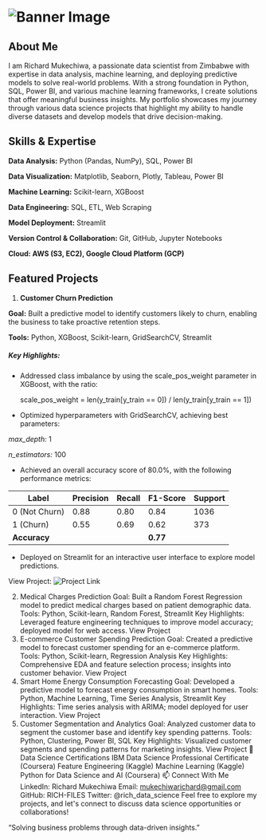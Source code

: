 # ![Banner Image](https://github.com/richardmukechiwa/Richard-Mukechiwa---Data-Scientist-Portfolio/blob/main/RichardMukechiwa-DataScientistBuildingSolutionsthroughData-ezgif.com-video-to-gif-converter.gif)


## **About Me**

I am Richard Mukechiwa, a passionate data scientist from Zimbabwe with expertise in data analysis, machine learning, and deploying predictive models to solve real-world problems. With a strong foundation in Python, SQL, Power BI, and various machine learning frameworks, I create solutions that offer meaningful business insights. My portfolio showcases my journey through various data science projects that highlight my ability to handle diverse datasets and develop models that drive decision-making.

## **Skills & Expertise**

**Data Analysis:** Python (Pandas, NumPy), SQL, Power BI

**Data Visualization:** Matplotlib, Seaborn, Plotly, Tableau, Power BI

**Machine Learning:** Scikit-learn, XGBoost

**Data Engineering:** SQL, ETL, Web Scraping

**Model Deployment:** Streamlit

**Version Control & Collaboration:** Git, GitHub, Jupyter Notebooks

**Cloud: AWS (S3, EC2), Google Cloud Platform (GCP)**

## **Featured Projects**

1. **Customer Churn Prediction**
   
**Goal:** Built a predictive model to identify customers likely to churn, enabling the business to take proactive retention steps.

**Tools:** Python, XGBoost, Scikit-learn, GridSearchCV, Streamlit

##### **Key Highlights:**

- Addressed class imbalance by using the scale_pos_weight parameter in XGBoost, with the ratio:

  scale_pos_weight = len(y_train[y_train == 0]) / len(y_train[y_train == 1])

- Optimized hyperparameters with GridSearchCV, achieving best parameters:

_max_depth:_ 1

_n_estimators:_ 100

- Achieved an overall accuracy score of 80.0%, with the following performance metrics:

| Label            | Precision | Recall | F1-Score | Support |
|------------------|-----------|--------|----------|---------|
| 0 (Not Churn)    | 0.88      | 0.80   | 0.84     | 1036    |
| 1 (Churn)        | 0.55      | 0.69   | 0.62     | 373     |
| **Accuracy**     |           |        | **0.77**     |         |

- Deployed on Streamlit for an interactive user interface to explore model predictions.

View Project: ![Project Link](https://github.com/richardmukechiwa/Churn-Prediction-Classification-Model.git)


2. Medical Charges Prediction
Goal: Built a Random Forest Regression model to predict medical charges based on patient demographic data.
Tools: Python, Scikit-learn, Random Forest, Streamlit
Key Highlights: Leveraged feature engineering techniques to improve model accuracy; deployed model for web access.
View Project
3. E-commerce Customer Spending Prediction
Goal: Created a predictive model to forecast customer spending for an e-commerce platform.
Tools: Python, Scikit-learn, Regression Analysis
Key Highlights: Comprehensive EDA and feature selection process; insights into customer behavior.
View Project
4. Smart Home Energy Consumption Forecasting
Goal: Developed a predictive model to forecast energy consumption in smart homes.
Tools: Python, Machine Learning, Time Series Analysis, Streamlit
Key Highlights: Time series analysis with ARIMA; model deployed for user interaction.
View Project
5. Customer Segmentation and Analytics
Goal: Analyzed customer data to segment the customer base and identify key spending patterns.
Tools: Python, Clustering, Power BI, SQL
Key Highlights: Visualized customer segments and spending patterns for marketing insights.
View Project
🌟 Data Science Certifications
IBM Data Science Professional Certificate (Coursera)
Feature Engineering (Kaggle)
Machine Learning (Kaggle)
Python for Data Science and AI (Coursera)
📫 Connect With Me
LinkedIn: Richard Mukechiwa
Email: mukechiwarichard@gmail.com
GitHub: RICH-FILES
Twitter: @rich_data_science <!-- Optional -->
Feel free to explore my projects, and let's connect to discuss data science opportunities or collaborations!

“Solving business problems through data-driven insights.”







